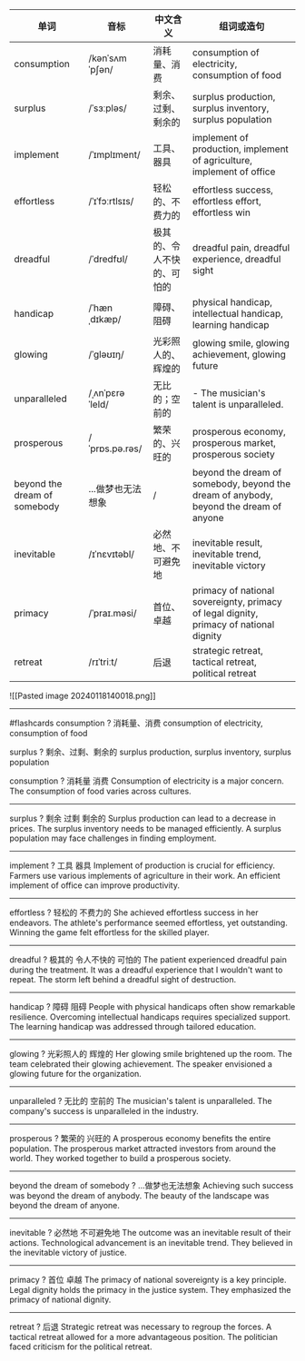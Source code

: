 
| 单词 | 音标 | 中文含义 | 组词或造句 |
| ---- | ---- | ---- | ---- |
| consumption | /kənˈsʌmˈpʃən/ | 消耗量、消费 | consumption of electricity, consumption of food |
| surplus | /ˈsɜːpləs/ | 剩余、过剩、剩余的 | surplus production, surplus inventory, surplus population |
| implement | /ˈɪmplɪment/ | 工具、器具 | implement of production, implement of agriculture, implement of office |
| effortless | /ˈɪˈfɔːrtlsɪs/ | 轻松的、不费力的 | effortless success, effortless effort, effortless win |
| dreadful | /ˈdredfʊl/ | 极其的、令人不快的、可怕的 | dreadful pain, dreadful experience, dreadful sight |
| handicap | /ˈhænˌdɪkæp/ | 障碍、阻碍 | physical handicap, intellectual handicap, learning handicap |
| glowing | /ˈɡləʊɪŋ/ | 光彩照人的、辉煌的 | glowing smile, glowing achievement, glowing future |
| unparalleled | /ˌʌnˈpɛrəˈleld/ | 无比的；空前的 | - The musician's talent is unparalleled. |
| prosperous | /ˈprɒs.pə.rəs/ | 繁荣的、兴旺的 | prosperous economy, prosperous market, prosperous society |
| beyond the dream of somebody | ...做梦也无法想象 | / | beyond the dream of somebody, beyond the dream of anybody, beyond the dream of anyone |
| inevitable | /ɪˈnɛvɪtəbl/ | 必然地、不可避免地 | inevitable result, inevitable trend, inevitable victory |
| primacy | /ˈpraɪ.məsi/ | 首位、卓越 | primacy of national sovereignty, primacy of legal dignity, primacy of national dignity |
| retreat | /rɪˈtriːt/ | 后退 | strategic retreat, tactical retreat, political retreat |




![[Pasted image 20240118140018.png]]  

----


#flashcards
consumption
?
消耗量、消费
consumption of electricity, consumption of food
<!--SR:!2024-04-22,33,270-->

surplus
?
剩余、过剩、剩余的
surplus production, surplus inventory, surplus population
<!--SR:!2024-05-26,61,270-->


consumption
?
消耗量
消费
Consumption of electricity is a major concern.
The consumption of food varies across cultures.
<!--SR:!2024-03-28,2,210-->

---

surplus
?
剩余
过剩
剩余的
Surplus production can lead to a decrease in prices.
The surplus inventory needs to be managed efficiently.
A surplus population may face challenges in finding employment.
<!--SR:!2024-03-28,26,270-->

---

implement
?
工具
器具
Implement of production is crucial for efficiency.
Farmers use various implements of agriculture in their work.
An efficient implement of office can improve productivity.
<!--SR:!2024-04-19,30,270-->

---

effortless
?
轻松的
不费力的
She achieved effortless success in her endeavors.
The athlete's performance seemed effortless, yet outstanding.
Winning the game felt effortless for the skilled player.
<!--SR:!2024-04-10,21,250-->

---

dreadful
?
极其的
令人不快的
可怕的
The patient experienced dreadful pain during the treatment.
It was a dreadful experience that I wouldn't want to repeat.
The storm left behind a dreadful sight of destruction.
<!--SR:!2024-04-11,22,250-->

---

handicap
?
障碍
阻碍
People with physical handicaps often show remarkable resilience.
Overcoming intellectual handicaps requires specialized support.
The learning handicap was addressed through tailored education.
<!--SR:!2024-04-14,25,250-->

---

glowing
?
光彩照人的
辉煌的
Her glowing smile brightened up the room.
The team celebrated their glowing achievement.
The speaker envisioned a glowing future for the organization.
<!--SR:!2024-04-08,19,210-->

---

unparalleled
?
无比的
空前的
The musician's talent is unparalleled.
The company's success is unparalleled in the industry.
<!--SR:!2024-03-29,9,190-->

---

prosperous
?
繁荣的
兴旺的
A prosperous economy benefits the entire population.
The prosperous market attracted investors from around the world.
They worked together to build a prosperous society.
<!--SR:!2024-03-31,5,150-->

---

beyond the dream of somebody
?
...做梦也无法想象
Achieving such success was beyond the dream of anybody.
The beauty of the landscape was beyond the dream of anyone.
<!--SR:!2024-04-08,19,250-->

---

inevitable
?
必然地
不可避免地
The outcome was an inevitable result of their actions.
Technological advancement is an inevitable trend.
They believed in the inevitable victory of justice.
<!--SR:!2024-04-15,26,230-->

---

primacy
?
首位
卓越
The primacy of national sovereignty is a key principle.
Legal dignity holds the primacy in the justice system.
They emphasized the primacy of national dignity.
<!--SR:!2024-04-06,17,250-->

---

retreat
?
后退
Strategic retreat was necessary to regroup the forces.
A tactical retreat allowed for a more advantageous position.
The politician faced criticism for the political retreat.
<!--SR:!2024-04-02,13,250-->
